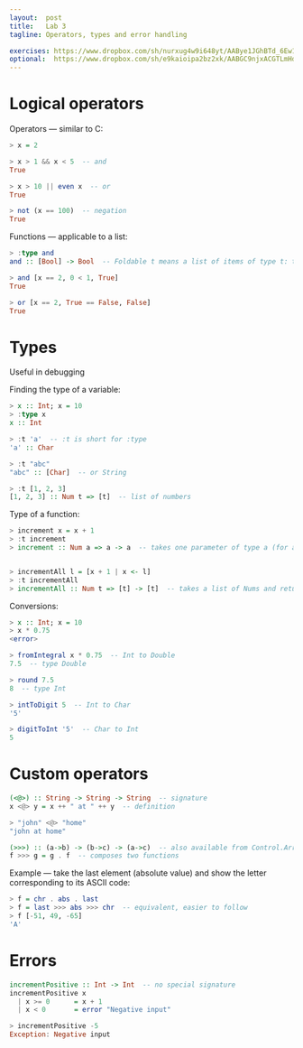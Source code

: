 ```yaml
---
layout:  post
title:   Lab 3
tagline: Operators, types and error handling

exercises: https://www.dropbox.com/sh/nurxug4w9i648yt/AABye1JGhBTd_6Ew1-L1RtaZa?dl=0
optional:  https://www.dropbox.com/sh/e9kaioipa2bz2xk/AABGC9njxACGTLmHdgrSXIEsa?dl=0
---
```


# Logical operators

Operators — similar to C:

```haskell
> x = 2

> x > 1 && x < 5  -- and
True

> x > 10 || even x  -- or
True

> not (x == 100)  -- negation
True
```



Functions — applicable to a list:

```haskell
> :type and
and :: [Bool] -> Bool  -- Foldable t means a list of items of type t: t Bool means the type t can be converted to a Boolean

> and [x == 2, 0 < 1, True]
True

> or [x == 2, True == False, False]
True
```



# Types

Useful in debugging

Finding the type of a variable:

```haskell
> x :: Int; x = 10
> :type x
x :: Int

> :t 'a'  -- :t is short for :type
'a' :: Char

> :t "abc"
"abc" :: [Char]  -- or String

> :t [1, 2, 3]
[1, 2, 3] :: Num t => [t]  -- list of numbers
```



Type of a function:

```haskell
> increment x = x + 1
> :t increment
> increment :: Num a => a -> a  -- takes one parameter of type a (for anything) that is number-like (Num a) and returns the same type, a


> incrementAll l = [x + 1 | x <- l]
> :t incrementAll
> incrementAll :: Num t => [t] -> [t]  -- takes a list of Nums and returns the same thing
```



Conversions:

```haskell
> x :: Int; x = 10
> x * 0.75
<error>

> fromIntegral x * 0.75  -- Int to Double
7.5  -- type Double

> round 7.5
8  -- type Int

> intToDigit 5  -- Int to Char
'5'

> digitToInt '5'  -- Char to Int
5
```



# Custom operators

```haskell
(<@>) :: String -> String -> String  -- signature
x <@> y = x ++ " at " ++ y  -- definition

> "john" <@> "home"
"john at home"

(>>>) :: (a->b) -> (b->c) -> (a->c)  -- also available from Control.Arrow
f >>> g = g . f  -- composes two functions
```



Example — take the last element (absolute value) and show the letter corresponding to its ASCII code:

```haskell
> f = chr . abs . last
> f = last >>> abs >>> chr  -- equivalent, easier to follow
> f [-51, 49, -65]
'A'
```



# Errors

```haskell
incrementPositive :: Int -> Int  -- no special signature
incrementPositive x
  | x >= 0		= x + 1
  | x < 0		= error "Negative input"

> incrementPositive -5
Exception: Negative input
```
